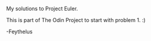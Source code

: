 My solutions to Project Euler.

This is part of The Odin Project to start with problem 1. :)

-Feythelus
